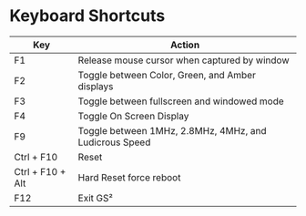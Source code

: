 # Keyboard Shortcuts

| Key | Action |
| --- | --- |
| F1 | Release mouse cursor when captured by window |
| F2 | Toggle between Color, Green, and Amber displays |
| F3 | Toggle between fullscreen and windowed mode |
| F4 | Toggle On Screen Display |
| F9 | Toggle between 1MHz, 2.8MHz, 4MHz, and Ludicrous Speed |
| Ctrl + F10 | Reset |
| Ctrl + F10 + Alt | Hard Reset force reboot |
| F12 | Exit GS² |

